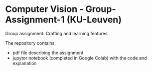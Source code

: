 # Computer Vision - Group-Assignment-1 (KU-Leuven)
Group assignment: Crafting and learning features

The repository contains:

- pdf file describing the assignment
- jupytor notebook (completed in Google Colab) with the code and explanation
